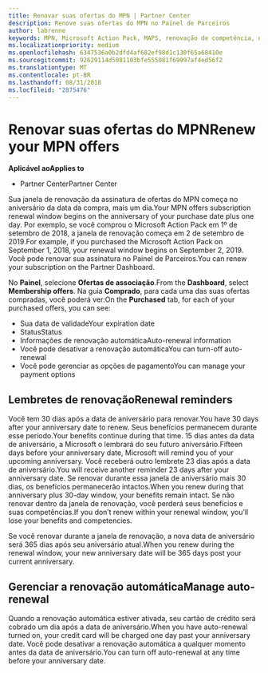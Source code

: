 ```yaml
---
title: Renovar suas ofertas do MPN | Partner Center
description: Renove suas ofertas do MPN no Painel de Parceiros
author: labrenne
keywords: MPN, Microsoft Action Pack, MAPS, renovação de competência, data de renovação
ms.localizationpriority: medium
ms.openlocfilehash: 6347536a0b2dfd4af682ef98d1c130f65a68410e
ms.sourcegitcommit: 92629114d5081103bfe555081f69997af4ed56f2
ms.translationtype: MT
ms.contentlocale: pt-BR
ms.lasthandoff: 08/31/2018
ms.locfileid: "2875476"
---
```

# <a name="renew-your-mpn-offers"></a><span data-ttu-id="25f0f-104">Renovar suas ofertas do MPN</span><span class="sxs-lookup"><span data-stu-id="25f0f-104">Renew your MPN offers</span></span>

**<span data-ttu-id="25f0f-105">Aplicável ao</span><span class="sxs-lookup"><span data-stu-id="25f0f-105">Applies to</span></span>**

- <span data-ttu-id="25f0f-106">Partner Center</span><span class="sxs-lookup"><span data-stu-id="25f0f-106">Partner Center</span></span>

<span data-ttu-id="25f0f-107">Sua janela de renovação da assinatura de ofertas do MPN começa no aniversário da data da compra, mais um dia.</span><span class="sxs-lookup"><span data-stu-id="25f0f-107">Your MPN offers subscription renewal window begins on the anniversary of your purchase date plus one day.</span></span> <span data-ttu-id="25f0f-108">Por exemplo, se você comprou o Microsoft Action Pack em 1º de setembro de 2018, a janela de renovação começa em 2 de setembro de 2019.</span><span class="sxs-lookup"><span data-stu-id="25f0f-108">For example, if you purchased the Microsoft Action Pack on September 1, 2018, your renewal window begins on September 2, 2019.</span></span> <span data-ttu-id="25f0f-109">Você pode renovar sua assinatura no Painel de Parceiros.</span><span class="sxs-lookup"><span data-stu-id="25f0f-109">You can renew your subscription on the Partner Dashboard.</span></span>

<span data-ttu-id="25f0f-110">No **Painel**, selecione **Ofertas de associação**.</span><span class="sxs-lookup"><span data-stu-id="25f0f-110">From the **Dashboard**, select **Membership offers**.</span></span>
<span data-ttu-id="25f0f-111">Na guia **Comprado**, para cada uma das suas ofertas compradas, você poderá ver:</span><span class="sxs-lookup"><span data-stu-id="25f0f-111">On the **Purchased** tab, for each of your purchased offers, you can see:</span></span>

- <span data-ttu-id="25f0f-112">Sua data de validade</span><span class="sxs-lookup"><span data-stu-id="25f0f-112">Your expiration date</span></span>
- <span data-ttu-id="25f0f-113">Status</span><span class="sxs-lookup"><span data-stu-id="25f0f-113">Status</span></span>
- <span data-ttu-id="25f0f-114">Informações de renovação automática</span><span class="sxs-lookup"><span data-stu-id="25f0f-114">Auto-renewal information</span></span>
- <span data-ttu-id="25f0f-115">Você pode desativar a renovação automática</span><span class="sxs-lookup"><span data-stu-id="25f0f-115">You can turn-off auto-renewal</span></span>
- <span data-ttu-id="25f0f-116">Você pode gerenciar as opções de pagamento</span><span class="sxs-lookup"><span data-stu-id="25f0f-116">You can manage your payment options</span></span>

## <a name="renewal-reminders"></a><span data-ttu-id="25f0f-117">Lembretes de renovação</span><span class="sxs-lookup"><span data-stu-id="25f0f-117">Renewal reminders</span></span>

<span data-ttu-id="25f0f-118">Você tem 30 dias após a data de aniversário para renovar.</span><span class="sxs-lookup"><span data-stu-id="25f0f-118">You have 30 days after your anniversary date to renew.</span></span> <span data-ttu-id="25f0f-119">Seus benefícios permanecem durante esse período.</span><span class="sxs-lookup"><span data-stu-id="25f0f-119">Your benefits continue during that time.</span></span> <span data-ttu-id="25f0f-120">15 dias antes da data de aniversário, a Microsoft o lembrará do seu futuro aniversário.</span><span class="sxs-lookup"><span data-stu-id="25f0f-120">Fifteen days before your anniversary date, Microsoft will remind you of your upcoming anniversary.</span></span> <span data-ttu-id="25f0f-121">Você receberá outro lembrete 23 dias após a data de aniversário.</span><span class="sxs-lookup"><span data-stu-id="25f0f-121">You will receive another reminder 23 days after your anniversary date.</span></span> <span data-ttu-id="25f0f-122">Se renovar durante essa janela de aniversário mais 30 dias, os benefícios permanecerão intactos.</span><span class="sxs-lookup"><span data-stu-id="25f0f-122">When you renew during that anniversary plus 30-day window, your benefits remain intact.</span></span> <span data-ttu-id="25f0f-123">Se não renovar dentro da janela de renovação, você perderá seus benefícios e suas competências.</span><span class="sxs-lookup"><span data-stu-id="25f0f-123">If you don’t renew within your renewal window, you’ll lose your benefits and competencies.</span></span>

<span data-ttu-id="25f0f-124">Se você renovar durante a janela de renovação, a nova data de aniversário será 365 dias após seu aniversário atual.</span><span class="sxs-lookup"><span data-stu-id="25f0f-124">When you renew during the renewal window, your new anniversary date will be 365 days post your current anniversary.</span></span>

## <a name="manage-auto-renewal"></a><span data-ttu-id="25f0f-125">Gerenciar a renovação automática</span><span class="sxs-lookup"><span data-stu-id="25f0f-125">Manage auto-renewal</span></span>

<span data-ttu-id="25f0f-126">Quando a renovação automática estiver ativada, seu cartão de crédito será cobrado um dia após a data de aniversário.</span><span class="sxs-lookup"><span data-stu-id="25f0f-126">When you have auto-renewal turned on, your credit card will be charged one day past your anniversary date.</span></span> <span data-ttu-id="25f0f-127">Você pode desativar a renovação automática a qualquer momento antes da data de aniversário.</span><span class="sxs-lookup"><span data-stu-id="25f0f-127">You can turn off auto-renewal at any time before your anniversary date.</span></span>